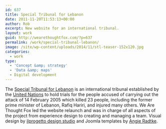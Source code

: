 ```yaml
---
id: 637
title: Special Tribunal for Lebanon
date: 2011-11-20T11:53:13+00:00
author: Rob
excerpt: New website for an international tribunal.
layout: work
guid: http://wearethoughtfox.com/?p=637
permalink: /work/special-tribunal-lebanon/
image: /site/wp-content/uploads/2014/11/stl-teaser-152x120.jpg
categories:
  - work
type:
  - 'Concept &amp; strategy'
  - 'Data &amp; maps'
  - Digital development
---
```

The [Special Tribunal for Lebanon](http://www.stl-tsl.org/) is an international tribunal established by the [United Nations](http://www.un.org/) to hold trials for the people accused of carrying out the attack of 14 February 2005 which killed 23 people, including the former prime minister of Lebanon, Rafiq Hariri, and injured many others. We Are Thought Fox led the website relaunch and was in charge of all aspects of the project from experience design to creating and managing a team. Visual design by [ilprogetto design studio](http://ilprogetto.gr) and Joomla templates by [Angie Radtke](http://www.der-auftritt.de/).

